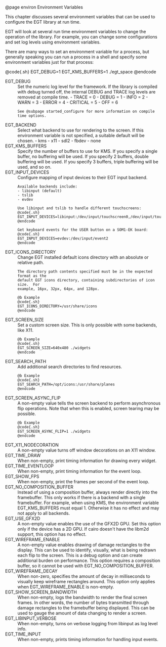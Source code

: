  @page environ Environment Variables

This chapter discusses several environment variables that can be used to
configure the EGT library at run time.

EGT will look at several run time environment variables to change the operation
of the library.  For example, you can change some configurations and set log
levels using environment variables.

There are many ways to set an environment variable for a process, but generally
speaking you can run a process in a shell and specify some environment
variables just for that process:

@code{.sh}
EGT_DEBUG=1 EGT_KMS_BUFFERS=1 ./egt_space
@endcode

<dl>
  <dt>EGT_DEBUG</dt>
  <dd>
    Set the numeric log level for the framework. If the library is compiled with
    debug turned off, the internal DEBUG and TRACE log levels are removed at
    compile time.
    - TRACE = 0
    - DEBUG = 1
    - INFO = 2
    - WARN = 3
    - ERROR = 4
    - CRITICAL = 5
    - OFF = 6

    See @subpage started_configure for more information on compile time options.

  </dd>

  <dt>EGT_BACKEND</dt>
  <dd>
    Select what backend to use for rendering to the screen.  If this environment
    variable is not specified, a suitable default will be chosen.
    - kms
    - x11
    - sdl2
    - fbdev
    - none
  </dd>

  <dt>EGT_KMS_BUFFERS</dt>
  <dd>
    Specify the number of buffers to use for KMS.  If you specify a single
    buffer, no buffering will be used.  If you specify 2 buffers, double
    buffering will be used.  If you specify 3 buffers, triple buffering will be
    used, and so on.
  </dd>

  <dt>EGT_INPUT_DEVICES</dt>
  <dd>
    Configure mapping of input devices to their EGT input backend.

    Available backends include:
    - libinput (default)
    - tslib
    - evdev

    Use libinput and tslib to handle different touchscreens:
    @code{.sh}
    EGT_INPUT_DEVICES=libinput:/dev/input/touchscreen0,/dev/input/touchscreen1;tslib:/dev/input/touchscreen2
    @endcode

    Get keyboard events for the USER button on a SOM1-EK board:
    @code{.sh}
    EGT_INPUT_DEVICES=evdev:/dev/input/event2
    @endcode
  </dd>

  <dt>EGT_ICONS_DIRECTORY</dt>
  <dd>
    Change EGT installed default icons directory with an absolute or relative path.

    The directory path contents specified must be in the expected format as the
    default EGT icons directory, containing subdirectories of icon size.  For
    example, 16px, 32px, 64px, and 128px.

    @b Example
    @code{.sh}
    EGT_ICONS_DIRECTORY=/usr/share/icons
    @endcode
  </dd>

  <dt>EGT_SCREEN_SIZE</dt>
  <dd>
    Set a custom screen size.  This is only possible with some backends, like X11.

    @b Example
    @code{.sh}
    EGT_SCREEN_SIZE=640x480 ./widgets
    @endcode
  </dd>

  <dt>EGT_SEARCH_PATH</dt>
  <dd>
    Add additional search directories to find resources.

    @b Example
    @code{.sh}
    EGT_SEARCH_PATH=/opt/icons:/usr/share/planes
    @endcode
  </dd>

  <dt>EGT_SCREEN_ASYNC_FLIP</dt>
  <dd>
    A non-empty value tells the screen backend to perform asynchronous flip
    operations.  Note that when this is enabled, screen tearing may be possible.

    @b Example
    @code{.sh}
    EGT_SCREEN_ASYNC_FLIP=1 ./widgets
    @endcode
  </dd>

  <dt>EGT_X11_NODECORATION</dt>
  <dd>
    A non-empty value turns off window decorations on an X11 window.
  </dd>

  <dt>EGT_TIME_DRAW</dt>
  <dd>
    When non-empty, print timing information for drawing every widget.
  </dd>

  <dt>EGT_TIME_EVENTLOOP</dt>
  <dd>
    When non-empty, print timing information for the event loop.
  </dd>

  <dt>EGT_SHOW_FPS</dt>
  <dd>
    When non-empty, print the frames per second of the event loop.
  </dd>

  <dt>EGT_NO_COMPOSITION_BUFFER</dt>
  <dd>
    Instead of using a composition buffer, always render directly into the
    framebuffer. This only works if there is a backend with a single
    framebuffer.  For example, when using KMS, the environment variable
    EGT_KMS_BUFFERS must equal 1.  Otherwise it has no effect and may not apply to
    all backends.
  </dd>

  <dt>EGT_USE_GFX2D</dt>
  <dd>
    A non-empty value enables the use of the GFX2D GPU. Set this option only if
    the device has a 2D GPU. If cairo doesn't have the libm2d support, this
    option has no effect.
  </dd>

  <dt>EGT_WIREFRAME_ENABLE</dt>
  <dd>
    A non-empty value enables drawing of damage rectangles to the display.  This
    can be used to identify, visually, what is being redrawn each flip to the
    screen.  This is a debug option and can create additional burden on
    performance.  This option requires a composition buffer, so it cannot be
    used with EGT_NO_COMPOSITION_BUFFER.
  </dd>

  <dt>EGT_WIREFRAME_DECAY</dt>
  <dd>
    When non-zero, specifies the amount of decay in milliseconds to visually
    keep wireframe rectangles around.  This option only applies when
    EGT_WIREFRAME_ENABLE is non-empty.
  </dd>

  <dt>EGT_SHOW_SCREEN_BANDWIDTH</dt>
  <dd>
    When non-empty, logs the bandwidth to render the final screen frames.  In
    other words, the number of bytes transmitted through damage rectangles to
    the framebuffer being displayed. This can be used to gauge the amount of
    data changing to render a screen.
  </dd>

  <dt>EGT_LIBINPUT_VERBOSE</dt>
  <dd>
    When non-empty, turns on verbose logging from libinput as log level info.
  </dd>

  <dt>EGT_TIME_INPUT</dt>
  <dd>
    When non-empty, prints timing information for handling input events.
  </dd>

</dl>
